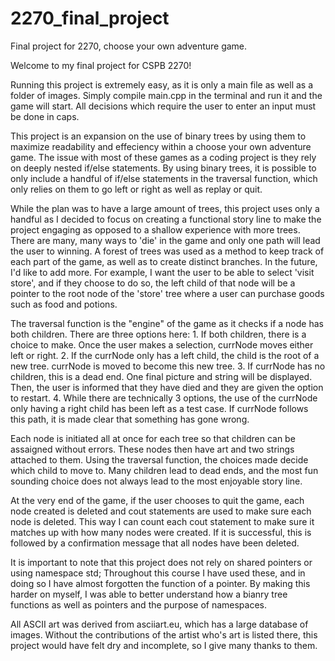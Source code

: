 # 2270_final_project
Final project for 2270, choose your own adventure game.

Welcome to my final project for CSPB 2270!

Running this project is extremely easy, as it is only a main file as well as a folder of images.
Simply compile main.cpp in the terminal and run it and the game will start. All decisions which
require the user to enter an input must be done in caps. 

This project is an expansion on the use of binary trees by using them to
maximize readability and effeciency within a choose your own adventure game. The issue with most
of these games as a coding project is they rely on deeply nested if/else statements. By using
binary trees, it is possible to only include a handful of if/else statements in the traversal
function, which only relies on them to go left or right as well as replay or quit. 

While the plan was to have a large amount of trees, this project uses only a handful as I decided
to focus on creating a functional story line to make the project engaging as opposed to a shallow
experience with more trees. There are many, many ways to 'die' in the game and only one path will lead
the user to winning. A forest of trees was used as a method to keep track of each part of the game,
as well as to create distinct branches. In the future, I'd like to add more. For example, I want the user
to be able to select 'visit store', and if they choose to do so, the left child of that node will be a 
pointer to the root node of the 'store' tree where a user can purchase goods such as food and potions.

The traversal function is the "engine" of the game as it checks if a node has both children.
There are three options here:
    1. If both children, there is a choice to make. Once the user makes a selection,
    currNode moves either left or right.
    2. If the currNode only has a left child, the child is the root of a new tree. currNode is
    moved to become this new tree. 
    3. If currNode has no children, this is a dead end. One final picture and string will
    be displayed. Then, the user is informed that they have died and they are given the option to restart.
    4. While there are technically 3 options, the use of the currNode only having a right 
    child has been left as a test case. If currNode follows this path, it is made clear
    that something has gone wrong.

Each node is initiated all at once for each tree so that children can be assaigned without
errors. These nodes then have art and two strings attached to them. Using the traversal function,
the choices made decide which child to move to. Many children lead to dead ends, and the most fun
sounding choice does not always lead to the most enjoyable story line.

At the very end of the game, if the user chooses to quit the game, each node created is deleted
and cout statements are used to make sure each node is deleted. This way I can count each cout
statement to make sure it matches up with how many nodes were created. If it is successful,
this is followed by a confirmation message that all nodes have been deleted.

It is important to note that this project does not rely on shared pointers or using namespace std;
Throughout this course I have used these, and in doing so I have almost forgotten the function of
a pointer. By making this harder on myself, I was able to better understand how a bianry tree
functions as well as pointers and the purpose of namespaces.

All ASCII art was derived from asciiart.eu, which has a large database of images. Without the 
contributions of the artist who's art is listed there, this project would have felt dry and
incomplete, so I give many thanks to them.